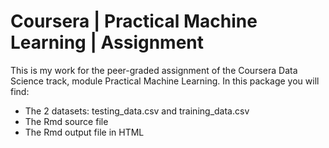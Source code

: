 # Coursera | Practical Machine Learning | Assignment

This is my work for the peer-graded assignment of the Coursera Data Science track, module Practical Machine Learning.
In this package you will find:
* The 2 datasets: testing_data.csv and training_data.csv
* The Rmd source file
* The Rmd output file in HTML
